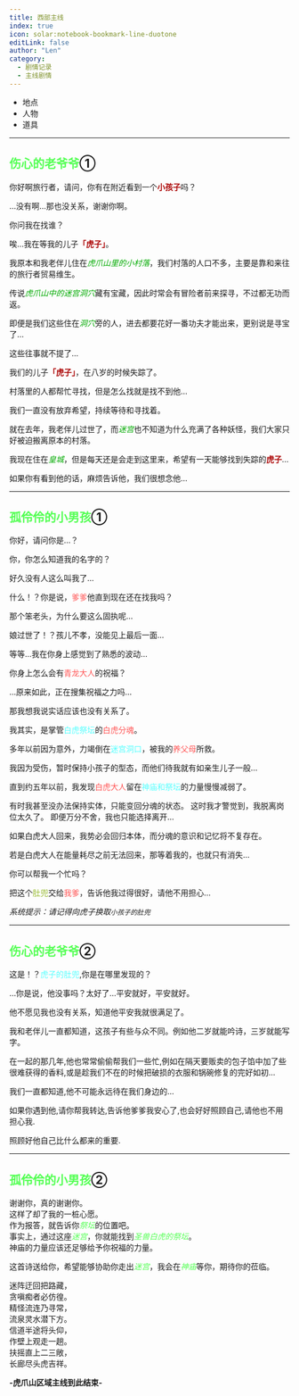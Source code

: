 ```yaml
---
title: 西部主线
index: true
icon: solar:notebook-bookmark-line-duotone
editLink: false
author: "Len"
category:
  - 剧情记录
  - 主线剧情
---
```


- 地点
- 人物
- 道具

------

## <span style="color:#55FF55;font-weight:bold;">伤心的老爷爷</span>①

<p>你好啊旅行者，请问，你有在附近看到一个<span style="color:#AA0000;font-weight:bold">小孩子</span>吗？</p>
<p>…没有啊…那也没关系，谢谢你啊。</p>
<p>你问我在找谁？</p>
<p>唉…我在等我的儿子<span style="color:#AA0000;font-weight:bold">「虎子」</span>。</p>
<p>我原本和我老伴儿住在<span style="color:#00AA00;font-style:italic">虎爪山里的小村落</span>，我们村落的人口不多，主要是靠和来往的旅行者贸易维生。</p>
<p>传说<span style="color:#00AA00;font-style:italic">虎爪山中的迷宫洞穴</span>藏有宝藏，因此时常会有冒险者前来探寻，不过都无功而返。</p>

<p>即便是我们这些住在<span style="color:#00AA00;font-style:italic">洞穴</span>旁的人，进去都要花好一番功夫才能出来，更别说是寻宝了…</p>
<p>这些往事就不提了…</p>
<p>我们的儿子<span style="color:#AA0000;font-weight:bold">「虎子」</span>，在八岁的时候失踪了。</p>
<p>村落里的人都帮忙寻找，但是怎么找就是找不到他…</p>
<p>我们一直没有放弃希望，持续等待和寻找着。</p>
<p>就在去年，我老伴儿过世了，而<span style="color:#00AA00;font-style:italic">迷宫</span>也不知道为什么充满了各种妖怪，我们大家只好被迫搬离原本的村落。</p>
<p>我现在住在<span style="color:#00AA00;font-style:italic">皇城</span>，但是每天还是会走到这里来，希望有一天能够找到失踪的<span style="color:#AA0000;font-weight:bold">虎子</span>…</p>
<p>如果你有看到他的话，麻烦告诉他，我们很想念他…</p>

------

## <span style="color:#55FF55;font-weight:bold;">孤伶伶的小男孩</span>①

<p>你好，请问你是...？</p>
<p>你，你怎么知道我的名字的？</p>
<p>好久没有人这么叫我了...</p>
<p>什么！？你是说，<span style="color:#FF5555;">爹爹</span>他直到现在还在找我吗？</p>
<p>那个笨老头，为什么要这么固执呢...</p>
<p>娘过世了！？孩儿不孝，没能见上最后一面...</p>
<p>等等...我在你身上感觉到了熟悉的波动...</p>
<p>你身上怎么会有<span style="color:#FF5555;">青龙大人</span>的祝福？</p>

<p>…原来如此，正在搜集祝福之力吗…</p> <p>那我想我说实话应该也没有关系了。</p> <p>我其实，是掌管<span style="color:#55FFFF;">白虎祭坛</span>的<span style="color:#FF5555;">白虎分魂</span>。</p> <p>多年以前因为意外，力竭倒在<span style="color:#55FFFF;">迷宫洞口</span>，被我的<span style="color:#FF5555;">养父母</span>所救。</p> <p>我因为受伤，暂时保持小孩子的型态，而他们待我就有如亲生儿子一般…</p>

<p>直到约五年以前，我发现<span style="color:#FF5555;">白虎大人</span>留在<span style="color:#55FFFF;">神庙和祭坛</span>的力量慢慢减弱了。</p> 有时我甚至没办法保持实体，只能变回分魂的状态。
这时我才警觉到，我脱离岗位太久了。
即便万分不舍，我也只能选择离开...

<p>如果白虎大人回来，我势必会回归本体，而分魂的意识和记忆将不复存在。</p> <p>若是白虎大人在能量耗尽之前无法回来，那等着我的，也就只有消失...</p> <p>你可以帮我一个忙吗？</p> <p>把这个<span style="color:#99BB33;">肚兜</span>交给<span style="color:#FF5555;">我爹</span>，告诉他我过得很好，请他不用担心...</p> 

*系统提示：请记得向虎子换取`小孩子的肚兜`*

------

## <span style="color:#55FF55;font-weight:bold;">伤心的老爷爷</span>②

<p>这是！？<span style="color:#55FFFF;">虎子的肚兜</span>,你是在哪里发现的？<br></p>


…你是说，他没事吗？太好了…平安就好，平安就好。

他不愿见我也没有关系，知道他平安我就很满足了。

我和老伴儿一直都知道，这孩子有些与众不同。例如他二岁就能吟诗，三岁就能写字。

在一起的那几年,他也常常偷偷帮我们一些忙,例如在隔天要贩卖的包子馅中加了些很难获得的香料,或是趁我们不在的时候把破损的衣服和锅碗修复的完好如初…

我们一直都知道,他不可能永远待在我们身边的…

如果你遇到他,请你帮我转达,告诉他爹爹我安心了,也会好好照顾自己,请他也不用担心我.

照顾好他自己比什么都来的重要.

------

## <span style="color:#55FF55;font-weight:bold;">孤伶伶的小男孩</span>②

<p>谢谢你，真的谢谢你。<br>这样了却了我的一桩心愿。<br>作为报答，就告诉你<span style="color:#55FF55;font-style:italic;">祭坛</span>的位置吧。<br>事实上，通过这座<span style="color:#55FF55;font-style:italic;">迷宫</span>，你就能找到<span style="color:#55FF55;font-style:italic;">圣兽白虎的祭坛</span>。<br>神庙的力量应该还足够给予你祝福的力量。</p>

<p>这首诗送给你，希望能够协助你走出<span style="color:#55FF55;font-style:italic;">迷宫</span>，我会在<span style="color:#55FF55;font-style:italic;">神庙</span>等你，期待你的莅临。</p>
<p>迷阵迂回把路藏，<br>贪嗔痴者必仿徨。<br>精怪流连乃寻常，<br>流泉灵水潜下方。<br>信道半途将头仰，<br>作壁上观走一趟。<br>扶摇直上二三敞，<br>长廊尽头虎吉祥。</p>

**-虎爪山区域主线到此结束-**